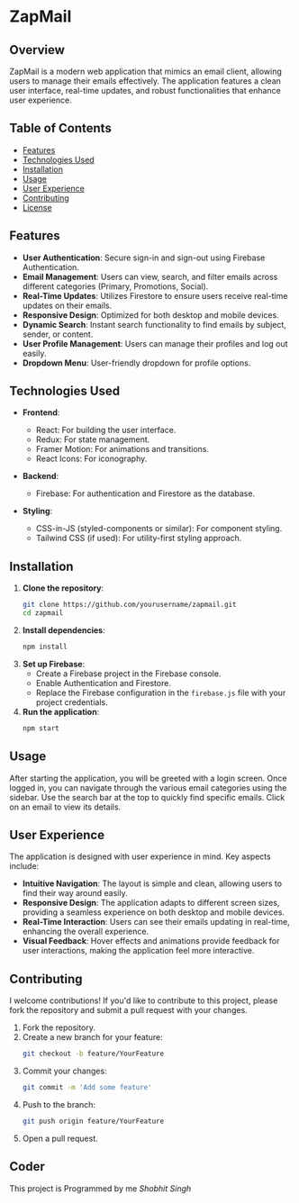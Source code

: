 # ZapMail

## Overview

ZapMail is a modern web application that mimics an email client, allowing users to manage their emails effectively. The application features a clean user interface, real-time updates, and robust functionalities that enhance user experience.

## Table of Contents

- [Features](#features)
- [Technologies Used](#technologies-used)
- [Installation](#installation)
- [Usage](#usage)
- [User Experience](#user-experience)
- [Contributing](#contributing)
- [License](#license)

## Features

- **User Authentication**: Secure sign-in and sign-out using Firebase Authentication.
- **Email Management**: Users can view, search, and filter emails across different categories (Primary, Promotions, Social).
- **Real-Time Updates**: Utilizes Firestore to ensure users receive real-time updates on their emails.
- **Responsive Design**: Optimized for both desktop and mobile devices.
- **Dynamic Search**: Instant search functionality to find emails by subject, sender, or content.
- **User Profile Management**: Users can manage their profiles and log out easily.
- **Dropdown Menu**: User-friendly dropdown for profile options.

## Technologies Used

- **Frontend**:
  - React: For building the user interface.
  - Redux: For state management.
  - Framer Motion: For animations and transitions.
  - React Icons: For iconography.

- **Backend**:
  - Firebase: For authentication and Firestore as the database.

- **Styling**:
  - CSS-in-JS (styled-components or similar): For component styling.
  - Tailwind CSS (if used): For utility-first styling approach.

## Installation

1. **Clone the repository**:
   ```bash
   git clone https://github.com/yourusername/zapmail.git
   cd zapmail
2. **Install dependencies**:
   ```bash
   npm install
3. **Set up Firebase**:
   - Create a Firebase project in the Firebase console.
   - Enable Authentication and Firestore.
   - Replace the Firebase configuration in the `firebase.js` file with your project credentials.
4. **Run the application**:
   ```bash
   npm start

## Usage

After starting the application, you will be greeted with a login screen. Once logged in, you can navigate through the various email categories using the sidebar. Use the search bar at the top to quickly find specific emails. Click on an email to view its details.

## User Experience

The application is designed with user experience in mind. Key aspects include:

- **Intuitive Navigation**: The layout is simple and clean, allowing users to find their way around easily.
- **Responsive Design**: The application adapts to different screen sizes, providing a seamless experience on both desktop and mobile devices.
- **Real-Time Interaction**: Users can see their emails updating in real-time, enhancing the overall experience.
- **Visual Feedback**: Hover effects and animations provide feedback for user interactions, making the application feel more interactive.

## Contributing

I welcome contributions! If you'd like to contribute to this project, please fork the repository and submit a pull request with your changes.

1. Fork the repository.
2. Create a new branch for your feature:
   ```bash
   git checkout -b feature/YourFeature
3. Commit your changes:
   ```bash
   git commit -m 'Add some feature'
4. Push to the branch:
   ```bash
   git push origin feature/YourFeature
5. Open a pull request.

## Coder
 This project is Programmed by me *Shobhit Singh*
